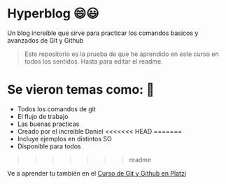 # Hyperblog 😄😃
Un blog increíble que sirve para practicar los comandos basicos y avanzados de Git y Github
> Este repositorio es la prueba de que he aprendido en este curso en todos los sentidos. Hasta para editar el readme. 

# Se vieron temas como: 🤔
* Todos los comandos de git
* El flujo de trabajo
* Las buenas practicas 
* Creado por el increible Daniel
<<<<<<< HEAD
=======
* Incluye ejemplos en distintos SO 
* Disponible para todos
>>>>>>> readme


Ve a aprender tu también en el [Curso de Git y Github en Platzi](https://platzi.com/clases/git-github/ "Git y Github")

